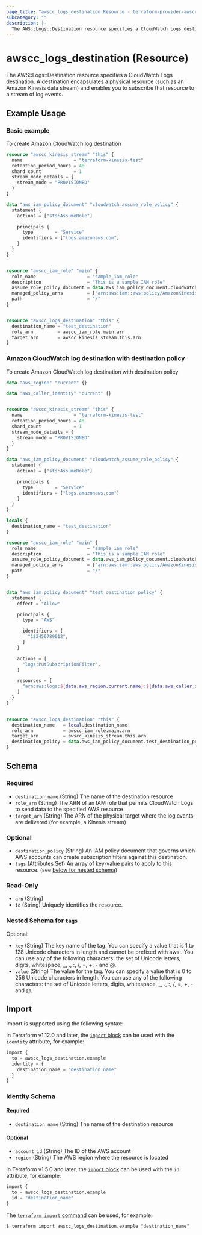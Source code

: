 ```yaml
---
page_title: "awscc_logs_destination Resource - terraform-provider-awscc"
subcategory: ""
description: |-
  The AWS::Logs::Destination resource specifies a CloudWatch Logs destination. A destination encapsulates a physical resource (such as an Amazon Kinesis data stream) and enables you to subscribe that resource to a stream of log events.
---
```


# awscc_logs_destination (Resource)

The AWS::Logs::Destination resource specifies a CloudWatch Logs destination. A destination encapsulates a physical resource (such as an Amazon Kinesis data stream) and enables you to subscribe that resource to a stream of log events.

## Example Usage

### Basic example
To create Amazon CloudWatch log destination
```terraform
resource "awscc_kinesis_stream" "this" {
  name                   = "terraform-kinesis-test"
  retention_period_hours = 48
  shard_count            = 1
  stream_mode_details = {
    stream_mode = "PROVISIONED"
  }
}

data "aws_iam_policy_document" "cloudwatch_assume_role_policy" {
  statement {
    actions = ["sts:AssumeRole"]

    principals {
      type        = "Service"
      identifiers = ["logs.amazonaws.com"]
    }
  }
}


resource "awscc_iam_role" "main" {
  role_name                   = "sample_iam_role"
  description                 = "This is a sample IAM role"
  assume_role_policy_document = data.aws_iam_policy_document.cloudwatch_assume_role_policy.json
  managed_policy_arns         = ["arn:aws:iam::aws:policy/AmazonKinesisFullAccess"]
  path                        = "/"
}


resource "awscc_logs_destination" "this" {
  destination_name = "test_destination"
  role_arn         = awscc_iam_role.main.arn
  target_arn       = awscc_kinesis_stream.this.arn
}
```

### Amazon CloudWatch log destination with destination policy
To create Amazon CloudWatch log destination with destination policy
```terraform
data "aws_region" "current" {}

data "aws_caller_identity" "current" {}


resource "awscc_kinesis_stream" "this" {
  name                   = "terraform-kinesis-test"
  retention_period_hours = 48
  shard_count            = 1
  stream_mode_details = {
    stream_mode = "PROVISIONED"
  }
}

data "aws_iam_policy_document" "cloudwatch_assume_role_policy" {
  statement {
    actions = ["sts:AssumeRole"]

    principals {
      type        = "Service"
      identifiers = ["logs.amazonaws.com"]
    }
  }
}

locals {
  destination_name = "test_destination"
}

resource "awscc_iam_role" "main" {
  role_name                   = "sample_iam_role"
  description                 = "This is a sample IAM role"
  assume_role_policy_document = data.aws_iam_policy_document.cloudwatch_assume_role_policy.json
  managed_policy_arns         = ["arn:aws:iam::aws:policy/AmazonKinesisFullAccess"]
  path                        = "/"
}


data "aws_iam_policy_document" "test_destination_policy" {
  statement {
    effect = "Allow"

    principals {
      type = "AWS"

      identifiers = [
        "123456789012",
      ]
    }

    actions = [
      "logs:PutSubscriptionFilter",
    ]

    resources = [
      "arn:aws:logs:${data.aws_region.current.name}:${data.aws_caller_identity.current.account_id}:destination:${local.destination_name}"
    ]
  }
}


resource "awscc_logs_destination" "this" {
  destination_name   = local.destination_name
  role_arn           = awscc_iam_role.main.arn
  target_arn         = awscc_kinesis_stream.this.arn
  destination_policy = data.aws_iam_policy_document.test_destination_policy.json
}
```

<!-- schema generated by tfplugindocs -->
## Schema

### Required

- `destination_name` (String) The name of the destination resource
- `role_arn` (String) The ARN of an IAM role that permits CloudWatch Logs to send data to the specified AWS resource
- `target_arn` (String) The ARN of the physical target where the log events are delivered (for example, a Kinesis stream)

### Optional

- `destination_policy` (String) An IAM policy document that governs which AWS accounts can create subscription filters against this destination.
- `tags` (Attributes Set) An array of key-value pairs to apply to this resource. (see [below for nested schema](#nestedatt--tags))

### Read-Only

- `arn` (String)
- `id` (String) Uniquely identifies the resource.

<a id="nestedatt--tags"></a>
### Nested Schema for `tags`

Optional:

- `key` (String) The key name of the tag. You can specify a value that is 1 to 128 Unicode characters in length and cannot be prefixed with aws:. You can use any of the following characters: the set of Unicode letters, digits, whitespace, _, ., :, /, =, +, - and @.
- `value` (String) The value for the tag. You can specify a value that is 0 to 256 Unicode characters in length. You can use any of the following characters: the set of Unicode letters, digits, whitespace, _, ., :, /, =, +, - and @.

## Import

Import is supported using the following syntax:

In Terraform v1.12.0 and later, the [`import` block](https://developer.hashicorp.com/terraform/language/import) can be used with the `identity` attribute, for example:

```terraform
import {
  to = awscc_logs_destination.example
  identity = {
    destination_name = "destination_name"
  }
}
```

<!-- schema generated by tfplugindocs -->
### Identity Schema

#### Required

- `destination_name` (String) The name of the destination resource

#### Optional

- `account_id` (String) The ID of the AWS account
- `region` (String) The AWS region where the resource is located

In Terraform v1.5.0 and later, the [`import` block](https://developer.hashicorp.com/terraform/language/import) can be used with the `id` attribute, for example:

```terraform
import {
  to = awscc_logs_destination.example
  id = "destination_name"
}
```

The [`terraform import` command](https://developer.hashicorp.com/terraform/cli/commands/import) can be used, for example:

```shell
$ terraform import awscc_logs_destination.example "destination_name"
```